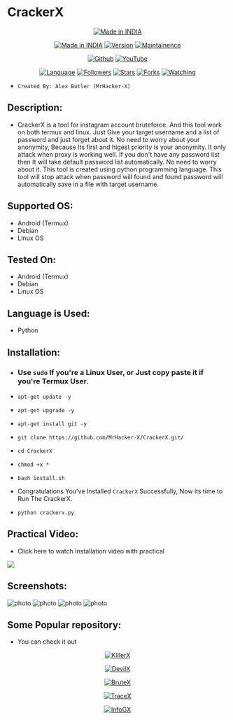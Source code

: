 # CrackerX

<p align="center">
<a href="https://instagram.com/0hacker_x0"><img title="Made in INDIA" src="https://img.shields.io/badge/MADE%20IN-INDIA-SCRIPT?colorA=%23ff8100&colorB=%23017e40&colorC=%23ff0000&style=for-the-badge"></a>
</p>

<p align="center">
<a href="https://instagram.com/0hacker_x0"><img title="Made in INDIA" src="https://img.shields.io/badge/Tool-CrackerX-green.svg"></a>
<a href="https://youtube.com/@Technolex"><img title="Version" src="https://img.shields.io/badge/Version-1.0-green.svg?style=flat-square"></a>
<a href="https://youtube.com/@Technolex"><img title="Maintainence" src="https://img.shields.io/badge/Maintained%3F-yes-green.svg"></a>
</p>

<p align="center">
<a href="https://github.com/MrHacker-X"><img title="Github" src="https://img.shields.io/badge/MrHacker-X-brightgreen?style=for-the-badge&logo=github"></a>
<a href="https://youtube.com/@Technolex"><img title="YouTube" src="https://img.shields.io/badge/YouTube-Technolex-red?style=for-the-badge&logo=Youtube"></a>
</p>
<p align="center">
<a href="https://github.com/MrHacker-X"><img title="Language" src="https://img.shields.io/badge/Made%20with-Python-1f425f.svg?v=103"></a>
<a href="https://github.com/MrHacker-X"><img title="Followers" src="https://img.shields.io/github/followers/MrHacker-X?color=blue&style=flat-square"></a>
<a href="https://github.com/MrHacker-X"><img title="Stars" src="https://img.shields.io/github/stars/MrHacker-X/CrackerX?color=red&style=flat-square"></a>
<a href="https://github.com/MrHacker-X"><img title="Forks" src="https://img.shields.io/github/forks/MrHacker-X/CrackerX?color=red&style=flat-square"></a>
<a href="https://github.com/MrHacker-X"><img title="Watching" src="https://img.shields.io/github/watchers/MrHacker-X/CrackerX?label=Watchers&color=blue&style=flat-square"></a>

</p>

+ ``` Created By: Alex Butler (MrHacker-X) ```

## Description:

+ CrackerX is a tool for instagram account bruteforce. And this tool work on both termux and linux. Just Give your target username and a list of password and just forget about it. No need to worry about your anonymity, Because Its first and higest priority is your anonymity. It only attack when proxy is working well. If you don't have any password list then It will take default password list automatically. No need to worry about it. This tool is created using python programming language. This tool will stop attack when password will found and found password will automatically save in a file with target username.

## Supported OS:

+ Android (Termux)
+ Debian
+ Linux OS

## Tested On:

+ Android (Termux)
+ Debian
+ Linux OS

## Language is Used:

+ Python

## Installation:

+ ### Use  ` sudo ` If you're a Linux User, or Just copy paste it if you're Termux User.

+ ` apt-get update -y `
+ ` apt-get upgrade -y `
+ ` apt-get install git -y `
+ ` git clone https://github.com/MrHacker-X/CrackerX.git/ `
+ ` cd CrackerX `
+ ` chmod +x * `
+ ` bash install.sh `

+ Congratulations You've Installed ` CrackerX ` Successfully, Now its time to Run The CrackerX.

+ ` python crackerx.py `

## Practical Video:

+ Click here to watch Installation video with practical

<a href="https://t.me/hackwithalex/161" >
<img src="https://i.ibb.co/yPf4D2h/Capture-2023-03-08-03-02-18.jpg" >
</a>


## Screenshots:

![photo](https://i.ibb.co/XDspQ2b/Screenshot-2023-03-08-03-13-13-242-com-termux.jpg)
![photo](https://i.ibb.co/5956vLt/Screenshot-2023-03-08-03-14-04-847-com-termux.jpg)
![photo](https://i.ibb.co/KD4WYZ1/Screenshot-2023-03-08-03-13-54-699-com-termux.jpg)
![photo](https://i.ibb.co/zbJyGt5/Screenshot-2023-03-08-03-14-42-354-com-termux.jpg)


## Some Popular repository:
+ You can check it out
<p align="center"><a href="https://github.com/MrHacker-X/KillerX.git/"><img title="KillerX" src="https://github-readme-stats.vercel.app/api/pin/?username=MrHacker-X&repo=KillerX&theme=dark"></a>
<p align="center"><a href="https://github.com/MrHacker-X/DevilX.git/"><img title="DevilX" src="https://github-readme-stats.vercel.app/api/pin/?username=MrHacker-X&repo=DevilX&theme=dark"></a>
<p align="center"><a href="https://github.com/MrHacker-X/BruteX.git/"><img title="BruteX" src="https://github-readme-stats.vercel.app/api/pin/?username=MrHacker-X&repo=BruteX&theme=dark"></a>
<p align="center"><a href="https://github.com/MrHacker-X/TraceX.git/"><img title="TraceX" src="https://github-readme-stats.vercel.app/api/pin/?username=MrHacker-X&repo=TraceX&theme=dark"></a>
<p align="center"><a href="https://github.com/MrHacker-X/InfoGX.git/"><img title="InfoGX" src="https://github-readme-stats.vercel.app/api/pin/?username=MrHacker-X&repo=InfoGX&theme=dark"></a>

